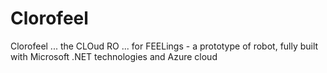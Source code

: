 # Clorofeel
Clorofeel ... the CLOud RO ... for FEELings - a prototype of robot, fully built with Microsoft .NET technologies and Azure cloud
